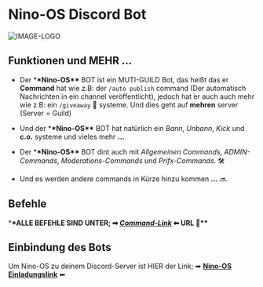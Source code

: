 # Nino-OS Discord Bot

![IMAGE-LOGO](https://github.com/Nino-OS/home/blob/main/images/favicon-32x32.png)

## Funktionen und MEHR ...

- Der \***\*Nino-OS\*\*** BOT ist ein MUTI-GUILD Bot, das heißt das er **Command** hat wie z.B: der `/auto publish` command (Der automatisch Nachrichten in ein channel veröffentlicht), jedoch hat er auch auch mehr wie z.B: ein `/giveaway` 🎉 systeme. Und dies geht auf **mehren** server (Server = Guild)

- Und der \***\*Nino-OS\*\*** BOT hat natürlich ein _Bann_, _Unbann_, _Kick_ und **c.o.** systeme und vieles mehr **...**

- Der \***\*Nino-OS\*\*** BOT dint auch mit _Allgemeinen Commands_, _ADMIN-Commands_, _Moderations-Commands_ und _Prifx-Commands_. 🛠

- Und es werden andere commands in Kürze hinzu kommen **...** 🔜

## Befehle

\***\*ALLE BEFEHLE SIND UNTER; ➡ _[Command-Link](https://nino-os.github.io/dashboard/commands/)_ ⬅ URL 🔗\*\***

## Einbindung des Bots

Um Nino-OS zu deinem Discord-Server ist HIER der Link; ➡ **[Nino-OS Einladungslink](https://top.gg/bot/1094405694066790492)** ⬅
